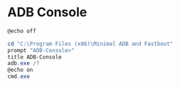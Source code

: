 # ADB Console
```powershell
@echo off

cd "C:\Program Files (x86)\Minimal ADB and Fastboot"
prompt "ADB-Console>"
title ADB-Console
adb.exe /?
@echo on
cmd.exe
```
